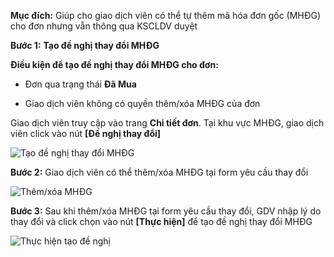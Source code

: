 **Mục đích:** Giúp cho giao dịch viên có thể tự thêm mã hóa đơn gốc (MHĐG) cho đơn nhưng vẫn thông qua KSCLDV duyệt

**Bước 1:** **Tạo đề nghị thay đổi MHĐG**

**Điều kiện để tạo đề nghị thay đổi MHĐG cho đơn:** 

- Đơn qua trạng thái **Đã Mua**

- Giao dịch viên không có quyền thêm/xóa MHĐG của đơn


Giao dịch viên truy cập vào trang **Chi tiết đơn**. Tại khu vực MHĐG, giao dịch viên click vào nút **[Đề nghị thay đổi]**

![Tạo đề nghị thay đổi MHĐG](https://user-images.githubusercontent.com/76998374/105677098-06a3fc80-5f1e-11eb-9859-f6011421ae94.png)

**Bước 2:** Giao dịch viên có thể thêm/xóa MHĐG tại form yêu cầu thay đổi

![Thêm/xóa MHĐG](https://user-images.githubusercontent.com/76998374/105677583-a06ba980-5f1e-11eb-99c5-35df34730df6.png)


**Bước 3:** Sau khi thêm/xóa MHĐG tại form yêu cầu thay đổi, GDV nhập lý do thay đổi và click chọn vào nút **[Thực hiện]** để tạo đề nghị thay đổi MHĐG

![Thực hiện tạo đề nghị](https://user-images.githubusercontent.com/76998374/105679021-73b89180-5f20-11eb-83fb-87ce0940040d.png)









